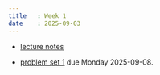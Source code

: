 ```yaml
---
title   : Week 1
date    : 2025-09-03
---
```


- [lecture notes](/course-content/bridge-to-higher-math.pdf)

- [problem set 1](/course-content/2025-09-08--ps-01.pdf) due Monday 2025-09-08.

